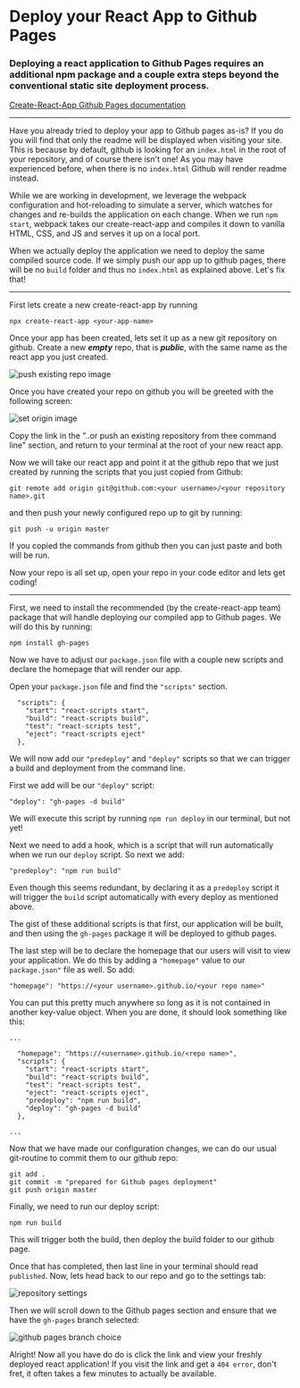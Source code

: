 # Deploy your React App to Github Pages
### Deploying a react application to Github Pages requires an additional npm package and a couple extra steps beyond the conventional static site deployment process.

[Create-React-App Github Pages documentation](https://create-react-app.dev/docs/deployment/#github-pages)

---

Have you already tried to deploy your app to Github pages as-is?  If you do you will find that only the readme will be displayed when visiting your site.  This is because by default, github is looking for an ``index.html`` in the root of your repository, and of course there isn't one!  As you may have experienced before, when there is no ``index.html`` Github will render readme instead.

While we are working in development, we leverage the webpack configuration and hot-reloading to simulate a server, which watches for changes and re-builds the application on each change.  When we run ``npm start``, webpack takes our create-react-app and compiles it down to vanilla HTML, CSS, and JS and serves it up on a local port.

When we actually deploy the application we need to deploy the same compiled source code.  If we simply push our app up to github pages, there will be no ``build`` folder and thus no ``index.html`` as explained above.  Let's fix that!

---

First lets create a new create-react-app by running 
    
    npx create-react-app <your-app-name>

Once your app has been created, lets set it up as a new git repository on github.  Create a new **_empty_** repo, that is **_public_**, with the same name as the react app you just created.

![push existing repo image](../images/new-repo.png)

Once you have created your repo on github you will be greeted with the following screen:

![set origin image](../images/set-origin.png)

Copy the link in the "..or push an existing repository from thee command line" section, and return to your terminal at the root of your new react app.

Now we will take our react app and point it at the github repo that we just created by running the scripts that you just copied from Github:

    git remote add origin git@github.com:<your username>/<your repository name>.git

and then push your newly configured repo up to git by running:

    git push -u origin master

If you copied the commands from github then you can just paste and both will be run. 

Now your repo is all set up, open your repo in your code editor and lets get coding!

---

First, we need to install the recommended (by the create-react-app team) package that will handle deploying our compiled app to Github pages. We will do this by running:

    npm install gh-pages 

Now we have to adjust our ``package.json`` file with a couple new scripts and declare the homepage that will render our app.

Open your ``package.json`` file and find the ``"scripts"`` section.
```
  "scripts": {
    "start": "react-scripts start",
    "build": "react-scripts build",
    "test": "react-scripts test",
    "eject": "react-scripts eject"
  },
```

We will now add our ``"predeploy"`` and ``"deploy"`` scripts so that we can trigger a build and deployment from the command line.

First we add will be our ``"deploy"`` script:

    "deploy": "gh-pages -d build"

We will execute this script by running ``npm run deploy`` in our terminal, but not yet!

Next we need to add a hook, which is a script that will run automatically when we run our ``deploy`` script.  So next we add:

    "predeploy": "npm run build"

Even though this seems redundant, by declaring it as a ``predeploy`` script it will trigger the ``build`` script automatically with every deploy as mentioned above.

The gist of these additional scripts is that first, our application will be built, and then using the ``gh-pages`` package it will be deployed to github pages.

The last step will be to declare the homepage that our users will visit to view your application.  We do this by adding a ``"homepage"`` value to our ``package.json"`` file as well. So add:

    "homepage": "https://<your username>.github.io/<your repo name>"

You can put this pretty much anywhere so long as it is not contained in another key-value object.  When you are done, it should look something like this:
```
...

  "homepage": "https://<username>.github.io/<repo name>",
  "scripts": {
    "start": "react-scripts start",
    "build": "react-scripts build",
    "test": "react-scripts test",
    "eject": "react-scripts eject",
    "predeploy": "npm run build",
    "deploy": "gh-pages -d build"
  },

...
```

Now that we have made our configuration changes, we can do our usual git-routine to commit them to our github repo:

    git add .
    git commit -m "prepared for Github pages deployment"
    git push origin master

Finally, we need to run our deploy script:

    npm run build

This will trigger both the build, then deploy the build folder to our github page.

Once that has completed, then last line in your terminal should read ``published``.  Now, lets head back to our repo and go to the settings tab:

![repository settings](../images/settings.png)

Then we will scroll down to the Github pages section and ensure that we have the ``gh-pages`` branch selected:

![github pages branch choice](../images/github-pages.png)

Alright! Now all you have do do is click the link and view your freshly deployed react application!  If you visit the link and get a ``404 error``, don't fret, it often takes a few minutes to actually be available.



